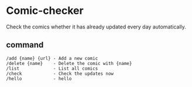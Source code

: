 # Comic-checker

Check the comics whether it has already updated every day automatically.

## command
```shell
/add {name} {url} - Add a new comic
/delete {name}    - Delete the comic with {name}
/list             - List all comics 
/check            - Check the updates now
/hello            - hello
```
